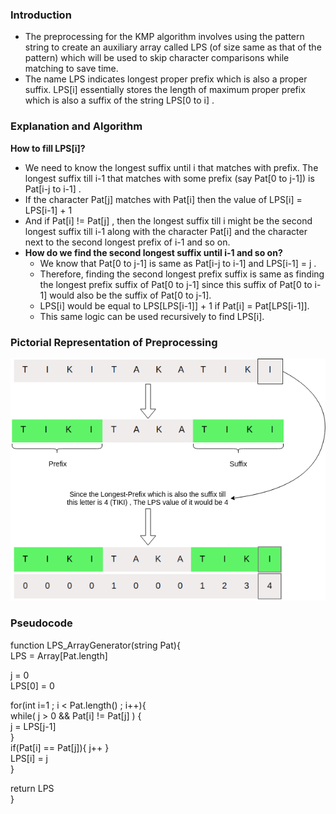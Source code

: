 ### Introduction

   - The preprocessing for the KMP algorithm involves using the pattern string to create an auxiliary array called LPS (of size same as that of the pattern) which will be used to skip character comparisons while matching to save time.
   - The name LPS indicates longest proper prefix which is also a proper suffix. LPS[i] essentially stores the length of maximum proper prefix which is also a suffix of the string LPS[0 to i] .

### Explanation and Algorithm
**How to fill LPS[i]?**

  -  We need to know the longest suffix until i that matches with prefix. The longest suffix till i-1 that matches with some prefix (say Pat[0 to j-1]) is Pat[i-j to i-1] .
  -  If the character Pat[j] matches with Pat[i] then the value of LPS[i] = LPS[i-1] + 1
  -  And if Pat[i] != Pat[j] , then the longest suffix till i might be the second longest suffix till i-1 along with the character Pat[i] and the character next to the second longest prefix of i-1 and so on.
  -  **How do we find the second longest suffix until i-1 and so on?**
      -  We know that Pat[0 to j-1] is same as Pat[i-j to i-1] and LPS[i-1] = j .
      -  Therefore, finding the second longest prefix suffix is same as finding the longest prefix suffix of Pat[0 to j-1] since this suffix of Pat[0 to i-1] would also be the suffix of Pat[0 to j-1].
      -  LPS[i] would be equal to LPS[LPS[i-1]] + 1 if Pat[i] = Pat[LPS[i-1]].
      -  This same logic can be used recursively to find LPS[i].

### Pictorial Representation of Preprocessing
<img src="images/preprocessingImage.png"/>

### Pseudocode

function LPS_ArrayGenerator(string Pat){ <br>
LPS = Array[Pat.length] <br>
                                    
j = 0 <br>
 LPS[0] = 0 <br>
                                    
 for(int i=1 ; i < Pat.length() ; i++){ <br>
 while( j > 0 && Pat[i] != Pat[j] ) { <br>
 j = LPS[j-1] <br> 
     } <br>
if(Pat[i] == Pat[j]){ j++ } <br>
 LPS[i] = j  <br>
 } <br>
                                    
 return LPS <br>
 }
                            


